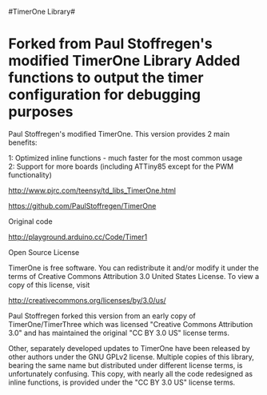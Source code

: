 #TimerOne Library#

Forked from Paul Stoffregen's modified TimerOne Library
Added functions to output the timer configuration for debugging purposes
=======================================================

Paul Stoffregen's modified TimerOne.  This version provides 2 main benefits:

1: Optimized inline functions - much faster for the most common usage  
2: Support for more boards (including ATTiny85 except for the PWM functionality)

http://www.pjrc.com/teensy/td_libs_TimerOne.html

https://github.com/PaulStoffregen/TimerOne

Original code

http://playground.arduino.cc/Code/Timer1

Open Source License

TimerOne is free software. You can redistribute it and/or modify it under
the terms of Creative Commons Attribution 3.0 United States License.
To view a copy of this license, visit

http://creativecommons.org/licenses/by/3.0/us/

Paul Stoffregen forked this version from an early copy of TimerOne/TimerThree
which was licensed "Creative Commons Attribution 3.0" and has maintained
the original "CC BY 3.0 US" license terms.

Other, separately developed updates to TimerOne have been released by other
authors under the GNU GPLv2 license.  Multiple copies of this library, bearing
the same name but distributed under different license terms, is unfortunately
confusing.  This copy, with nearly all the code redesigned as inline functions,
is provided under the "CC BY 3.0 US" license terms.

